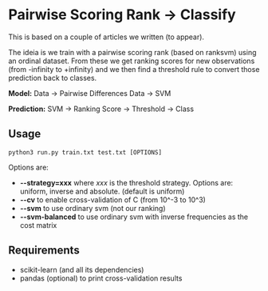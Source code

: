 # Pairwise Scoring Rank -> Classify

This is based on a couple of articles we written (to appear).

The ideia is we train with a pairwise scoring rank (based on ranksvm) using an ordinal dataset. From these we get ranking scores for new observations (from -infinity to +infinity) and we then find a threshold rule to convert those prediction back to classes.

**Model:** Data -> Pairwise Differences Data -> SVM

**Prediction:** SVM -> Ranking Score -> Threshold -> Class

## Usage

    python3 run.py train.txt test.txt [OPTIONS]

Options are:
- **--strategy=xxx** where *xxx* is the threshold strategy. Options are: uniform, inverse and absolute. (default is uniform)
- **--cv** to enable cross-validation of C (from 10^-3 to 10^3)
- **--svm** to use ordinary svm (not our ranking)
- **--svm-balanced** to use ordinary svm with inverse frequencies as the cost matrix

## Requirements

- scikit-learn (and all its dependencies)
- pandas (optional) to print cross-validation results
